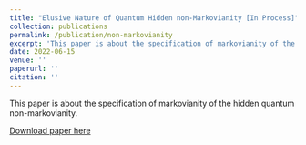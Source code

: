 ```yaml
---
title: "Elusive Nature of Quantum Hidden non-Markovianity [In Process]"
collection: publications
permalink: /publication/non-markovianity
excerpt: 'This paper is about the specification of markovianity of the hidden quantum non-markovianity.'
date: 2022-06-15
venue: ''
paperurl: ''
citation: ''
---
```

This paper is about the specification of markovianity of the hidden quantum non-markovianity.

[Download paper here]()

